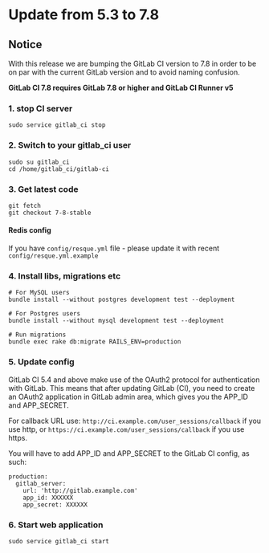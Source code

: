 # Update from 5.3 to 7.8

## Notice

With this release we are bumping the GitLab CI version to 7.8 in order to be on par with the current GitLab version and
to avoid naming confusion.

__GitLab CI 7.8 requires GitLab 7.8 or higher and GitLab CI Runner v5__

### 1. stop CI server

    sudo service gitlab_ci stop

### 2. Switch to your gitlab_ci user

```
sudo su gitlab_ci
cd /home/gitlab_ci/gitlab-ci
```

### 3. Get latest code

```
git fetch
git checkout 7-8-stable
```

#### Redis config

If you have `config/resque.yml` file - please update it with recent `config/resque.yml.example`

### 4. Install libs, migrations etc

```
# For MySQL users
bundle install --without postgres development test --deployment

# For Postgres users
bundle install --without mysql development test --deployment

# Run migrations
bundle exec rake db:migrate RAILS_ENV=production
```

### 5. Update config
GitLab CI 5.4 and above make use of the OAuth2 protocol for authentication with GitLab. This means that after updating GitLab (CI),
you need to create an OAuth2 application in GitLab admin area, which gives you the APP_ID and APP_SECRET.

For callback URL use: `http://ci.example.com/user_sessions/callback` if you use http, or `https://ci.example.com/user_sessions/callback` if you use https.

You will have to add APP_ID and APP_SECRET to the GitLab CI config, as such:

```
production:
  gitlab_server:
    url: 'http://gitlab.example.com'
    app_id: XXXXXX
    app_secret: XXXXXX

```


### 6. Start web application

    sudo service gitlab_ci start
